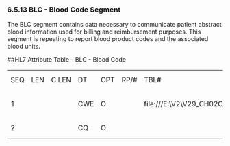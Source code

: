 ### 6.5.13 BLC - Blood Code Segment

The BLC segment contains data necessary to communicate patient abstract blood information used for billing and reimbursement purposes. This segment is repeating to report blood product codes and the associated blood units.

##HL7 Attribute Table - BLC - Blood Code

|     |     |     |     |     |     |     |     |     |
| --- | --- | --- | --- | --- | --- | --- | --- | --- |
| SEQ | LEN | C.LEN | DT | OPT | RP/# | TBL# | ITEM# | ELEMENT NAME |
| 1 |  |  | CWE | O |  | file:///E:\V2\V29_CH02C_Tables.docx#HL70426[0426] | 01528 | Blood Product Code |
| 2 |  |  | CQ | O |  |  | 01529 | Blood Amount |
